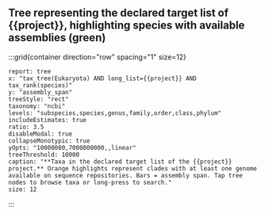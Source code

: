 ## Tree representing the declared target list of {{project}}, highlighting species with available assemblies (green)

:::grid{container direction="row" spacing="1" size=12}

```report
report: tree
x: "tax_tree(Eukaryota) AND long_list={{project}} AND tax_rank(species)"
y: "assembly_span"
treeStyle: "rect"
taxonomy: "ncbi"
levels: "subspecies,species,genus,family,order,class,phylum"
includeEstimates: true
ratio: 3.5
disableModal: true
collapseMonotypic: true
yOpts: "10000000,7000000000,,linear"
treeThreshold: 10000
caption: "**Taxa in the declared target list of the {{project}} project.** Orange highlights represent clades with at least one genome available on sequence repositories. Bars = assembly span. Tap tree nodes to browse taxa or long-press to search."
size: 12
```

:::
